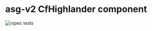 # asg-v2 CfHighlander component

![rspec tests](https://github.com/theonestack/hl-component-asg-v2/actions/workflows/rspec.yaml/badge.svg?branch=master)